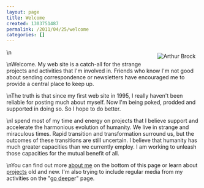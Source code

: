 ```yaml
---
layout: page
title: Welcome
created: 1303751487
permalink: /2011/04/25/welcome
categories: []
---
```

\n<img alt="Arthur Brock" src="{{ site.urlimg }}Art_Brock_headshot.jpg" style="margin: 10px; float: right; "></p>\nWelcome. My web site is a catch-all for the strange projects and activities that I'm involved in. Friends who know I'm not good about sending correspondence or newsletters have encouraged me to provide a central place to keep up.&nbsp;</p>\nThe truth is that since my first web site in 1995, I really haven't been reliable for posting much about myself. Now I'm being poked, prodded and supported in doing so. So I hope to do better.</p>\nI spend most of my time and energy on projects that I believe support and accelerate the harmonious evolution of humanity. We live in strange and miraculous times. Rapid transition and transformation surround us, but the outcomes of these transitions are still uncertain. I believe that humanity has much greater capacities than we currently employ. I am working to unleash those capacities for the mutual benefit of all.</p>\nYou can find out more <a href="#about">about me</a> on the bottom of this page or learn about <a href="/projects">projects</a> old and new. I'm also trying to include regular media from my activities on the "<a href="/deeper">go deepe</a>r" page.</p>
